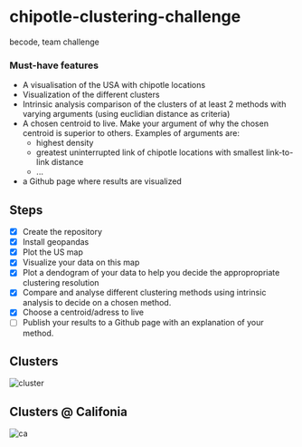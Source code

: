 # chipotle-clustering-challenge
becode, team challenge

### Must-have features

- A visualisation of the USA with chipotle locations
- Visualization of the different clusters
- Intrinsic analysis comparison of the clusters of at least 2 methods with varying arguments (using euclidian distance as criteria)
- A chosen centroid to live. Make your argument of why the chosen centroid is superior to others. Examples of arguments are:
    - highest density
    - greatest uninterrupted link of chipotle locations with smallest link-to-link distance
    - ...
- a Github page where results are visualized

## Steps
- [X]  Create the repository
- [X]  Install geopandas
- [X]  Plot the US map
- [X]  Visualize your data on this map
- [X]  Plot a dendogram of your data to help you decide the appropropriate clustering resolution
- [X]  Compare and analyse different clustering methods using intrinsic analysis to decide on a chosen method.
- [X]  Choose a centroid/adress to live
- [ ]  Publish your results to a Github page with an explanation of your method.

## Clusters
![cluster](https://user-images.githubusercontent.com/69633814/102191579-e5310900-3eb9-11eb-8877-50a2fa2ce0a7.png)






## Clusters @ Califonia
![ca](https://user-images.githubusercontent.com/69633814/102198170-5b396e00-3ec2-11eb-8925-ae24b12720f4.png)
